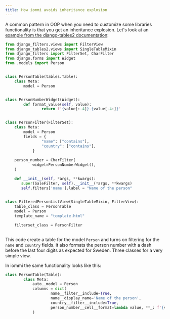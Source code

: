 ```yaml
---
title: How iommi avoids inheritance explosion
---
```


A common pattern in OOP when you need to customize some libraries functionality is that you get an inheritance explosion. Let's look at an [example from the django-tables2 documentation](https://django-tables2.readthedocs.io/en/latest/pages/filtering.html):

```py
from django_filters.views import FilterView
from django_tables2.views import SingleTableMixin
from django_filters import FilterSet, CharFilter
from django.forms import Widget
from .models import Person


class PersonTable(tables.Table):
    class Meta:
        model = Person


class PersonNumberWidget(Widget):
		def format_value(self, value):
				return f'{value[:-4]}-{value[-4:]}'


class PersonFilter(FilterSet):
    class Meta:
        model = Person
        fields = {
        		"name": ["contains"], 
        		"country": ["contains"],
    		}
    		
    person_number = CharFilter(
    		widget=PersonNumberWidget(),
    )   		

    def __init__(self, *args, **kwargs):
       super(SaleFilter, self).__init__(*args, **kwargs)
       self.filters['name'].label = "Name of the person"
        

class FilteredPersonListView(SingleTableMixin, FilterView):
    table_class = PersonTable
    model = Person
    template_name = "template.html"

    filterset_class = PersonFilter
    
```

This code create a table for the model `Person` and turns on filtering for the `name` and `country` fields. it also formats the person number with a dash before the last four digits as expected for Sweden. Three classes for a very simple view. 

In iommi the same functionality looks like this:

```py
class PersonTable(Table):
		class Meta:
			auto__model = Person
			columns = dict(
					name__filter__include=True,
					name__display_name='Name of the person',
					country__filter__include=True,
					person_number__cell__format=lambda value, **_: f'{value[:-4]}-{value[-4:]}'
			)
```
